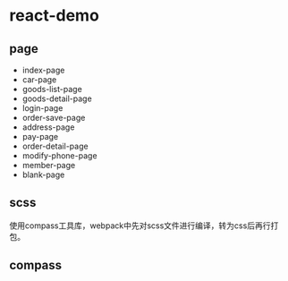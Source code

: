 # react-demo
## page
* index-page
* car-page
* goods-list-page
* goods-detail-page
* login-page
* order-save-page
* address-page
* pay-page
* order-detail-page
* modify-phone-page
* member-page
* blank-page

## scss 
使用compass工具库，webpack中先对scss文件进行编译，转为css后再行打包。
## compass